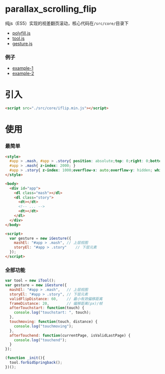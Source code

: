 # parallax_scrolling_flip
纯js（ES5）实现的视差翻页滚动，核心代码在`/src/core/`目录下

- [polyfill.js](https://github.com/issaxite/parallax_scrolling_flip/blob/master/src/core/polyfill.js)
- [tool.js](https://github.com/issaxite/parallax_scrolling_flip/blob/master/src/core/tool.js)
- [gesture.js](https://github.com/issaxite/parallax_scrolling_flip/blob/master/src/core/gesture.js)


### 例子
- [example-1](https://issaxite.github.io/parallax_scrolling_flip/example/)
- [example-2](https://issaxite.github.io/parallax_scrolling_flip/)

# 引入
```html
<script src="./src/core/iflip.min.js"></script>
```

# 使用
### 最简单
```html
<style>
  #app > .mash, #app > .story{ position: absolute;top: 0;right: 0;bottom: 0;left: 0; }
  #app > .mash{ z-index: 2000; }
  #app > .story{ z-index: 1000;overflow-x: auto;overflow-y: hidden; white-space: nowrap;font-size: 0;letter-spacing: 0; }
</style>

<body>
  <div id="app">
    <dl class="mash"></dl>
    <dl class="story">
      <dt></dt>
      <!-- ... -->
      <dt></dt>
    </dl>
  </div>
</body>

<script>
  var gesture = new iGesture({
    mashEl: "#app > .mash",	// 上层视图
    storyEl: "#app > .story"	// 下层元素
  });
</script>

```

### 全部功能
```js
var tool = new iTool();
var gesture = new iGesture({
  mashEl: "#app > .mash",	// 上层视图
  storyEl: "#app > .story",	// 下层元素
  validFlipDistance: 60,	// 最小有效偏移距离
  frameDistance: 20,		// 偏移距离(px)/帧
  afterTouchstart: function(touch) {	
    console.log("touchstart: ", touch);
  },
  touchmoving: function(touch, distance) {
    console.log("touchmoving");
  },
  afterTouchend: function(currentPage, isValidLastPage) {
    console.log("touchend");
  }
});

(function _init(){
  tool.forbidSpringback();
})();
```

